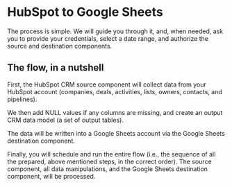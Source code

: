 # HubSpot to Google Sheets

The process is simple. We will guide you through it, and, when needed, ask you to provide your credentials, select a date range, and authorize the source and destination components.
 
## The flow, in a nutshell
First, the HubSpot CRM source component will collect data from your HubSpot account (companies, deals, activities, lists, owners, contacts, and pipelines). 

We then add NULL values if any columns are missing, and create an output CRM data model (a set of output tables). 

The data will be written into a Google Sheets account via the Google Sheets destination component.
 
Finally, you will schedule and run the entire flow (i.e., the sequence of all the prepared, above mentioned steps, in the correct order). The source component, all data manipulations, and the Google Sheets destination component, will be processed.



